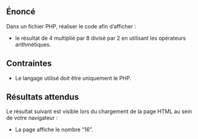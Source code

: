 ## Énoncé

Dans un fichier PHP, réaliser le code afin d’afficher :

- le résultat de 4 multiplié par 8 divisé par 2 en utilisant les opérateurs arithmétiques.

## Contraintes

- Le langage utilisé doit être uniquement le PHP.

## Résultats attendus

Le résultat suivant est visible lors du chargement de la page HTML au sein de votre navigateur :

- La page affiche le nombre “16”.